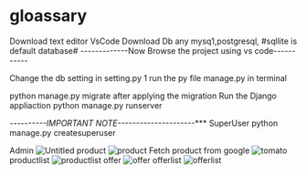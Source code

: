 # gloassary
Download  text editor  VsCode
Download Db any mysq1,postgresql,
#sqllite is default database#
-------------Now Browse the project using vs code-----------

Change the db setting in setting.py
1 run the  py file manage.py
  in terminal
  
  python manage.py migrate
  after applying the migration
  Run the Django appliaction
  python manage.py runserver
  
  *----------IMPORTANT  NOTE---------------------****
  SuperUser
  python manage.py createsuperuser
  
  
  Admin
  ![Untitled](https://user-images.githubusercontent.com/41908790/95021338-410f2400-0625-11eb-8b49-10294ea1b597.png)
  product
  ![product](https://user-images.githubusercontent.com/41908790/95021810-28543d80-0628-11eb-9099-af1aec3cb760.png)
Fetch product from google
![tomato](https://user-images.githubusercontent.com/41908790/95021819-3dc96780-0628-11eb-80c5-bbade3d1014c.png)
productlist
![productlist](https://user-images.githubusercontent.com/41908790/95021824-4752cf80-0628-11eb-8afb-23dca3d20281.png)
offer
![offer](https://user-images.githubusercontent.com/41908790/95021827-4de14700-0628-11eb-88b6-bb212c6b2ce6.png)
offerlist
![offerlist](https://user-images.githubusercontent.com/41908790/95021841-59347280-0628-11eb-9459-558e7278506b.png)



